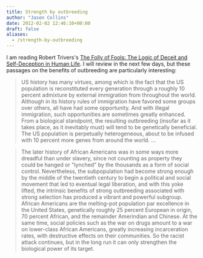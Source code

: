 ```yaml
---
title: Strength by outbreeding
author: "Jason Collins"
date: 2012-02-02 12:46:10+00:00
draft: false
aliases:
  - /strength-by-outbreeding
---
```


I am reading Robert Trivers's [The Folly of Fools: The Logic of Deceit and Self-Deception in Human Life](/triverss-the-folly-of-fools/). I will review in the next few days, but these passages on the benefits of outbreeding are particularly interesting:


<blockquote>US history has many virtues, among which is the fact that the US population is reconstituted every generation through a roughly 10 percent admixture by external immigration from throughout the world. Although in its history rules of immigration have favored some groups over others, all have had some opportunity. And with illegal immigration, such opportunities are sometimes greatly enhanced. From a biological standpoint, the resulting outbreeding (insofar as it takes place, as it inevitably must) will tend to be genetically beneficial. The US population is perpetually heterogeneous, about to be infused with 10 percent more genes from around the world. ...</blockquote>




<blockquote>The later history of African Americans was in some ways more dreadful than under slavery, since not counting as property they could be hanged or "lynched" by the thousands as a form of social control. Nevertheless, the subpopulation had become strong enough by the middle of the twentieth century to begin a political and social movement that led to eventual legal liberation, and with this yoke lifted, the intrinsic benefits of strong outbreeding associated with strong selection has produced a vibrant and powerful subgroup. African Americans are the melting-pot population par excellence in the United States, genetically roughly 25 percent European in origin, 70 percent African, and the remainder Amerindian and Chinese. At the same time, social policies such as the war on drugs amount to a war on lower-class African Americans, greatly increasing incarceration rates, with destructive effects on their communities. So the racist attack continues, but in the long run it can only strengthen the biological power of its target.</blockquote>



